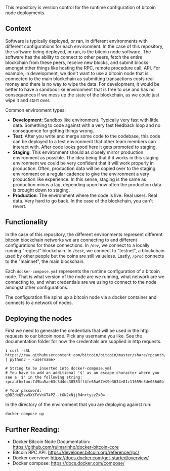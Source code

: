 This repository is version control for the runtime configuration of bitcoin node deployments.

## Context

Software is typically deployed, or ran, in different environments with different configurations for each environment. In the case of this repository, the software being deployed, or ran, is the bitcoin node software. The software has the ability to connect to other peers, fetch the entire blockchain from these peers, receive new blocks, and submit blocks amongst other things like hosting the RPC, remote procedure call, API. For example, in development, we don't want to use a bitcoin node that is connected to the main blockchain as submitting transactions costs real money and there is no way to wipe the data. For development, it would be better to have a sandbox like environment that is free to use and has no consequences if we mess up the state of the blockchain, as we could just wipe it and start over.

Common environment types:
- **Development**: Sandbox like environment. Typically very fast with little data. Something to code against with a very fast feedback loop and no consequence for getting things wrong.
- **Test**: After you write and merge some code to the codebase, this code can be deployed to a test environment that other team members can interact with. After code looks good here it gets promoted to staging.
- **Staging**: This environment should as closely mirror production environment as possible. The idea being that if it works in this staging environment we could be very confident that it will work properly in production. Often, production data will be copied over to the staging environment on a regular cadence to give the environment a very production like experience. In this sense, staging is the same as production minus a lag, depending upon how often the production data is brought down to staging.
- **Production**: The environment where the code is live. Real users. Real data. Very hard to go back. In the case of the blockchain, you can't revert.


## Functionality

In the case of this repository, the different environments represent different bitcoin blockchain networks we are connecting to and different configurations for those connections. In `/dev`, we connect to a locally running "regtest" blockchain. In `/test`, we connect to "testnet", a blockchain used by other people but the coins are still valueless. Lastly, `/prod` connects to the "mainnet", the main blockchain.

Each `docker-compose.yml` represents the runtime configuration of a bitcoin node. That is what version of the node are we running, what network are we connecting to, and what credentials are we using to connect to the node amongst other configurations. 

The configuration file spins up a bitcoin node via a docker container and connects to a network of nodes.

## Deploying the nodes

First we need to generate the credentials that will be used in the http requests to our bitcoin node. Pick any username you like. See the documentation folder for how the credentials are supplied in http requests.
```
❯ curl -sSL https://raw.githubusercontent.com/bitcoin/bitcoin/master/share/rpcauth/rpcauth.py | python3 - <username>
```
```
# String to be inserted into docker-compose.yml
# You have to add an additional '$' as an escape character where you see a '$' in the following string:
rpcauth=foo:7d9ba5ae63c3d4dc30583ff4fe65a67e$9e3634e81c11659e3de036d0bf88f89cd169c1039e6e09607562d54765c649cc

# Your password:
qDDZdeQ5vw9XXFeVnXT4PZ--tGN2xNjjR4nrtyszZx0=
```

In the directory of the environment that you are deploying against run:

`docker-compose up`


## Further Reading:
- Docker Bitcoin Node Documentation: https://github.com/ruimarinho/docker-bitcoin-core
- Bitcoin RPC API: https://developer.bitcoin.org/reference/rpc/
- Docker overview: https://docs.docker.com/get-started/overview/
- Docker compose: https://docs.docker.com/compose/
